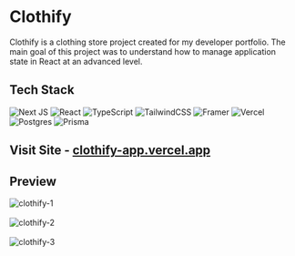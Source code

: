# Clothify #

Clothify is a clothing store project created for my developer portfolio. The main goal of this project was to understand how to manage application state in React at an advanced level.

## Tech Stack ##


![Next JS](https://img.shields.io/badge/Next-black?style=for-the-badge&logo=next.js&logoColor=white) ![React](https://img.shields.io/badge/react-%2320232a.svg?style=for-the-badge&logo=react&logoColor=%2361DAFB) ![TypeScript](https://img.shields.io/badge/typescript-%23007ACC.svg?style=for-the-badge&logo=typescript&logoColor=white) ![TailwindCSS](https://img.shields.io/badge/tailwindcss-%2338B2AC.svg?style=for-the-badge&logo=tailwind-css&logoColor=white) ![Framer](https://img.shields.io/badge/Framer-black?style=for-the-badge&logo=framer&logoColor=blue) ![Vercel](https://img.shields.io/badge/vercel-%23000000.svg?style=for-the-badge&logo=vercel&logoColor=white) ![Postgres](https://img.shields.io/badge/postgres-%23316192.svg?style=for-the-badge&logo=postgresql&logoColor=white) ![Prisma](https://img.shields.io/badge/Prisma-3982CE?style=for-the-badge&logo=Prisma&logoColor=white)

## Visit Site - [clothify-app.vercel.app](https://clothify-app.vercel.app/)


 ## Preview ##

![clothify-1](https://github.com/JayCodeGitHub/clothify-2.0/assets/66550003/867da6fd-933f-4837-a65d-ae8feed5283b)<br/><br/>
![clothify-2](https://github.com/JayCodeGitHub/clothify-2.0/assets/66550003/206a7db1-53f4-480a-9dbd-b3130337d920)<br/><br/>
![clothify-3](https://github.com/JayCodeGitHub/clothify-2.0/assets/66550003/10f99264-bb36-45bf-bf1d-76582916a442)<br/><br/>
